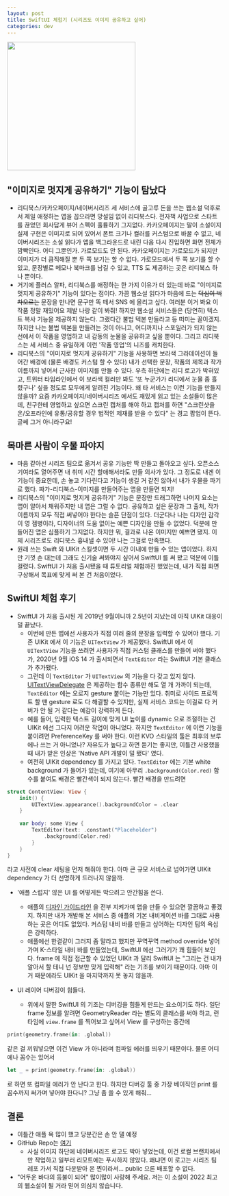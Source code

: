 ```yaml
---
layout: post
title: SwiftUI 체험기 (시리즈도 이미지 공유하고 싶어)
categories: dev
---
```


<img src="https://user-images.githubusercontent.com/8778711/156376625-1d65fd8b-a801-4409-9f75-5c1feff62d9b.JPG" width="300" />

## "이미지로 멋지게 공유하기" 기능이 탐났다

- 리디북스/카카오페이지/네이버시리즈 세 서비스에 골고루 돈을 쓰는 웹소설 덕후로서 제일 애정하는 앱을 꼽으라면 망설임 없이 리디북스다. 전자책 사업으로 스타트를 끊었던 회사답게 뷰어 스펙이 훌륭하기 그지없다. 카카오페이지는 말이 소설이지 실제 구현은 이미지로 되어 있어서 폰트 크기나 컬러를 커스텀으로 바꿀 수 없고, 네이버시리즈는 소설 읽다가 앱을 백그라운드로 내린 다음 다시 진입하면 화면 전체가 깜빡인다. 어디 그뿐인가. 가로모드도 안 된다. 카카오페이지는 가로모드가 되지만 이미지가 더 큼직해질 뿐 두 쪽 보기는 할 수 없다. 가로모드에서 두 쪽 보기를 할 수 있고, 문장별로 메모나 북마크를 남길 수 있고, TTS 도 제공하는 곳은 리디북스 하나 뿐이다.
- 거기에 플러스 알파, 리디북스를 애정하는 한 가지 이유가 더 있는데 바로 "이미지로 멋지게 공유하기" 기능이 있다는 점이다. 가끔 웹소설 읽다가 마음에 드는 ~~덕심이 벅차오르는~~ 문장을 만나면 문구만 똑 떼서 SNS 에 올리고 싶다. 여러분 이거 봐요 이 작품 정말 재밌어요 제발 나랑 같이 봐줘! 하지만 웹소설 서비스들은 (당연히) 텍스트 복사 기능을 제공하지 않는다. 그랬다간 불법 텍본 만들라고 등 떠미는 꼴이겠지. 하지만 나는 불법 텍본을 만들려는 것이 아니고, 어디까지나 스포일러가 되지 않는 선에서 이 작품을 영업하고 내 감동의 눈물을 공유하고 싶을 뿐이다. 그리고 리디북스는 세 서비스 중 유일하게 이런 '작품 영업'의 니즈를 캐치한다.
- 리디북스의 "이미지로 멋지게 공유하기" 기능을 사용하면 보라색 그라데이션이 들어간 배경에 (물론 배경도 커스텀 할 수 있다) 내가 선택한 문장, 작품의 제목과 작가 이름까지 넣어서 근사한 이미지를 만들 수 있다. 우측 하단에는 리디 로고가 박혀있고, 트위터 타임라인에서 이 보라색 컬러만 봐도 '또 누군가가 리디에서 눈물 좀 흘렸구나' 싶을 정도로 모두에게 알려진 기능이다. 왜 타 서비스는 이런 기능을 만들지 않을까? 요즘 카카오페이지/네이버시리즈 에서도 재밌게 읽고 있는 소설들이 많은데, 친구한테 영업하고 싶으면 스크린 캡처를 해야 하고 캡처를 하면 "스크린샷을 온/오프라인에 유통/공유할 경우 법적인 제재를 받을 수 있다" 는 경고 팝업이 뜬다. 글쎄 그거 아니라구요!

## 목마른 사람이 우물 파야지

- 마음 같아선 시리즈 팀으로 옮겨서 공유 기능만 딱 만들고 돌아오고 싶다. 오픈소스 기여라도 열어주면 내 취미 시간 할애해서라도 만들 의사가 있다. 그 정도로 내겐 이 기능이 중요한데, 손 놓고 기다린다고 기능이 생길 거 같진 않아서 내가 우물을 파기로 했다. 짜가-리디북스-이미지를 만들어주는 앱을 만들면 되지! 
- 리디북스의 "이미지로 멋지게 공유하기" 기능은 문장만 드래그하면 나머지 요소는 앱이 알아서 채워주지만 내 앱은 그럴 수 없다. 공유하고 싶은 문장과 그 출처, 작가 이름까지 모두 직접 써넣어야 한다는 슬픈 단점이 있다. 더군다나 나는 디자인 감각이 영 젬병이라, 디자이너의 도움 없이는 예쁜 디자인을 만들 수 없었다. 덕분에 만들어진 앱은 심플하기 그지없다. 하지만 뭐, 결과로 나온 이미지만 예쁘면 됐지. 이제 시리즈로도 리디북스 흉내낼 수 있어! 나는 그걸로 만족했다.
- 원래 쓰는 Swift 와 UIKit 스킬셋이면 두 시간 이내에 만들 수 있는 앱이었다. 하지만 기껏 손 대는데 그래도 신기술 써봐야지 싶어서 SwiftUI 를 써 봤고 덕분에 이틀 걸렸다. SwiftUI 가 처음 출시됐을 때 튜토리얼 체험까진 했었는데, 내가 직접 화면 구상해서 목표에 맞게 써 본 건 처음이었다.

## SwiftUI 체험 후기
- SwiftUI 가 처음 출시된 게 2019년 9월이니까 2.5년이 지났는데 아직 UIKit 대응이 덜 끝났다.
  -  이번에 만든 앱에선 사용자가 직접 여러 줄의 문장을 입력할 수 있어야 했다. 기존 UIKit 에서 이 기능은 `UITextView` 가 제공했다. SwiftUI 에서 이 `UITextView` 기능을 쓰려면 사용자가 직접 커스텀 클래스를 만들어 써야 했다가, 2020년 9월 iOS 14 가 출시되면서 `TextEditor` 라는  SwiftUI 기본 클래스가 추가됐다.
  - 그런데 이 `TextEditor` 가 `UITextView` 의 기능을 다 갖고 있지 않다. [UITextViewDelegate](https://developer.apple.com/documentation/uikit/uitextviewdelegate) 은 제공하는 함수 종류만 해도 열 개 가까이 되는데, `TextEditor` 에는 오로지 gesture 붙이는 기능만 있다. 취미로 사이드 프로젝트 할 땐 gesture 로도 다 해결할 수 있지만, 실제 서비스 코드는 이걸로 다 커버가 안 될 거 같다는 예감이 강력하게 든다.
  - 예를 들어, 입력한 텍스트 길이에 맞게 UI 높이를 dynamic 으로 조절하는 건 UIKit 에선 그다지 어려운 작업이 아니었다. 하지만 `TextEditor` 에 이런 기능을 붙이려면 PreferenceKey 를 써야 한다. 이런 KVO 스타일의 툴은 최후의 보루에나 쓰는 거 아니었나? 자유도가 높다고 하면 듣기는 좋지만, 이틀간 사용했을 때 내가 받은 인상은 'Native API 개발이 덜 됐다' 였다. 
  - 여전히 UIKit dependency 를 가지고 있다. `TextEditor` 에는 기본 white background 가 들어가 있는데, 여기에 아무리 `.background(Color.red)` 함수를 붙여도 배경은 빨간색이 되지 않는다. 빨간 배경을 만드려면
```swift
struct ContentView: View {
    init() {
        UITextView.appearance().backgroundColor = .clear
    }
    
    var body: some View {
        TextEditor(text: .constant("Placeholder")
            .background(Color.red)
        }
    }
}
``` 
  라고 사전에 clear 세팅을 먼저 해줘야 한다. 아마 큰 규모 서비스로 넘어가면 UIKit dependency 가 더 선명하게 드러나지 않을까.
  
- '애플 스럽지' 않은 UI 를 어떻게든 막으려고 안간힘을 쓴다.
  - 애플의 [디자인 가이드라인](https://developer.apple.com/design/human-interface-guidelines/) 을 전부 지켜가며 앱을 만들 수 있으면 깔끔하고 좋겠지. 하지만 내가 개발해 본 서비스 중 애플의 기본 내비게이션 바를 그대로 사용하는 곳은 어디도 없었다. 커스텀 내비 바를 만들고 싶어하는 디자인 팀의 욕심은 강력하다.
  - 애플에선 한결같이 그러지 좀 말라고 했지만 꾸역꾸역 method override 넣어가며 K-스타일 내비 바를 만들었는데, SwiftUI 에선 그러기가 꽤 힘들어 보인다. frame 에 직접 접근할 수 있었던 UIKit 과 달리 SwiftUI 는 "그리는 건 내가 알아서 할 테니 넌 정보만 맞게 입력해" 라는 기조를 보이기 때문이다. 아마 이거 때문에라도 UIKit 을 마지막까지 못 놓지 않을까.
  
- UI 레이어 디버깅이 힘들다.
  - 위에서 말한 SwiftUI 의 기조는 디버깅을 힘들게 만드는 요소이기도 하다. 일단 frame 정보를 알려면 GeometryReader 라는 별도의 클래스를 써야 하고, 런타임에 `view.frame` 를 찍어보고 싶어서 View 를 구성하는 중간에 
```swift
print(geometry.frame(in: .global))
``` 
  같은 걸 끼워넣으면 이건 View 가 아니라며 컴파일 에러를 띄우기 때문이다. 물론 어디에나 꼼수는 있어서
```swift
let _ = print(geometry.frame(in: .global))
``` 
  로 하면 또 컴파일 에러가 안 난다고 한다.
  하지만 디버깅 툴 중 가장 베이직인 print 를 꼼수까지 써가며 넣어야 한다니? 그냥 좀 쓸 수 있게 해줘...

## 결론

- 이틀간 애플 욕 많이 했고 당분간은 손 안 댈 예정
- GitHub Repo는 [여기](https://github.com/linearhw/BeautifulCapture)
  - 사실 이미지 하단에 네이버시리즈 로고도 박아 넣었는데, 이건 로컬 브랜치에서만 작업하고 일부러 리모트에는 푸시하지 않았다. 왜냐면 이 로고는 시리즈 팀 레포 가서 직접 다운받아 온 찐이라서... public 으론 배포할 수 없다. 
- "어두운 바다의 등불이 되어" 많이많이 사랑해 주세요. 저는 이 소설이 2022 최고의 웹소설이 될 거라 믿어 의심치 않습니다.
